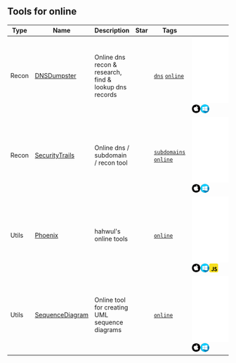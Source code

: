 
## Tools for online

| Type | Name | Description | Star | Tags | Badges |
| --- | --- | --- | --- | --- | --- |
|Recon|[DNSDumpster](https://dnsdumpster.com)| Online dns recon & research, find & lookup dns records||[`dns`](/categorize/tags/dns.md) [`online`](/categorize/tags/online.md)|![linux](linux.png.md)![macos](/images/apple.png)![windows](/images/windows.png)|
|Recon|[SecurityTrails](https://securitytrails.com)| Online dns / subdomain / recon tool||[`subdomains`](/categorize/tags/subdomains.md) [`online`](/categorize/tags/online.md)|![linux](linux.png.md)![macos](/images/apple.png)![windows](/images/windows.png)|
|Utils|[Phoenix](https://www.hahwul.com/phoenix/)|hahwul's online tools||[`online`](/categorize/tags/online.md)|![linux](linux.png.md)![macos](/images/apple.png)![windows](/images/windows.png)[![JavaScript](/images/javascript.png)](/categorize/langs/JavaScript.md)|
|Utils|[SequenceDiagram](https://sequencediagram.org)|Online tool for creating UML sequence diagrams||[`online`](/categorize/tags/online.md)|![linux](linux.png.md)![macos](/images/apple.png)![windows](/images/windows.png)|

